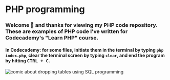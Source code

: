 PHP programming
========

### Welcome :wave: and thanks for viewing my PHP code repository. These are examples of PHP code I've written for Codecademy's "Learn PHP" course.

#### In Codecademy: for some files, initiate them in the terminal by typing `php index.php`, clear the terminal screen by typing `clear`, and end the program by hitting <kbd>CTRL + C</kbd>.

<img src="https://imgs.xkcd.com/comics/exploits_of_a_mom.png" alt="comic about dropping tables using SQL programming">
